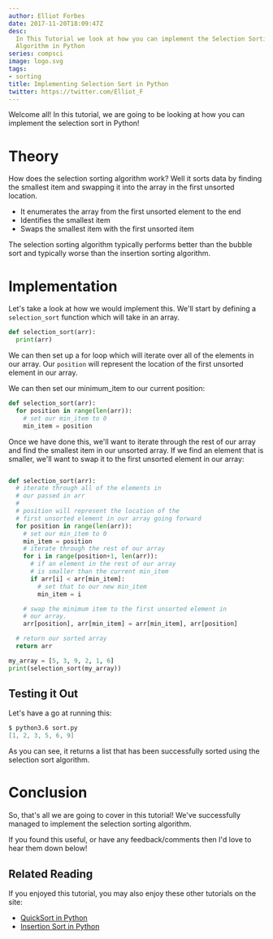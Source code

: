 ```yaml
---
author: Elliot Forbes
date: 2017-11-20T18:09:47Z
desc:
  In This Tutorial we look at how you can implement the Selection Sorting
  Algorithm in Python
series: compsci
image: logo.svg
tags:
- sorting
title: Implementing Selection Sort in Python
twitter: https://twitter.com/Elliot_F
---
```


Welcome all! In this tutorial, we are going to be looking at how you can
implement the selection sort in Python!

# Theory

How does the selection sorting algorithm work? Well it sorts data by finding the
smallest item and swapping it into the array in the first unsorted location.

- It enumerates the array from the first unsorted element to the end
- Identifies the smallest item
- Swaps the smallest item with the first unsorted item

The selection sorting algorithm typically performs better than the bubble sort
and typically worse than the insertion sorting algorithm.

# Implementation

Let's take a look at how we would implement this. We'll start by defining a
`selection_sort` function which will take in an array.

```py
def selection_sort(arr):
  print(arr)
```

We can then set up a for loop which will iterate over all of the elements in our
array. Our `position` will represent the location of the first unsorted element
in our array.

We can then set our minimum_item to our current position:

```py
def selection_sort(arr):
  for position in range(len(arr)):
    # set our min_item to 0
    min_item = position
```

Once we have done this, we'll want to iterate through the rest of our array and
find the smallest item in our unsorted array. If we find an element that is
smaller, we'll want to swap it to the first unsorted element in our array:

```py

def selection_sort(arr):
  # iterate through all of the elements in
  # our passed in arr
  #
  # position will represent the location of the
  # first unsorted element in our array going forward
  for position in range(len(arr)):
    # set our min_item to 0
    min_item = position
    # iterate through the rest of our array
    for i in range(position+1, len(arr)):
      # if an element in the rest of our array
      # is smaller than the current min_item
      if arr[i] < arr[min_item]:
        # set that to our new min_item
        min_item = i

    # swap the minimum item to the first unsorted element in
    # our array.
    arr[position], arr[min_item] = arr[min_item], arr[position]

  # return our sorted array
  return arr

my_array = [5, 3, 9, 2, 1, 6]
print(selection_sort(my_array))
```

## Testing it Out

Let's have a go at running this:

```s
$ python3.6 sort.py
[1, 2, 3, 5, 6, 9]
```

As you can see, it returns a list that has been successfully sorted using the
selection sort algorithm.

# Conclusion

So, that's all we are going to cover in this tutorial! We've successfully
managed to implement the selection sorting algorithm.

If you found this useful, or have any feedback/comments then I'd love to hear
them down below!

## Related Reading

If you enjoyed this tutorial, you may also enjoy these other tutorials on the site:

* [QuickSort in Python](/compsci/sorting/quicksort-in-python/)
* [Insertion Sort in Python](/compsci/sorting/insertion-sort-in-python/)